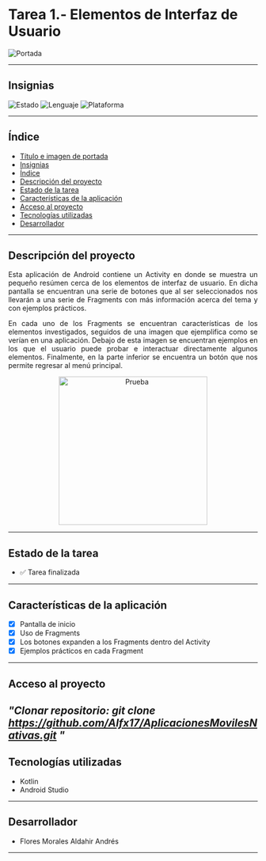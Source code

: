 # Tarea 1.- Elementos de Interfaz de Usuario
![Portada](fondo/interfaz.jpg)

---

## Insignias
![Estado](https://img.shields.io/badge/Estado-Terminado-brightgreen)
![Lenguaje](https://img.shields.io/badge/Kotlin-✓-purple)
![Plataforma](https://img.shields.io/badge/Plataforma-Android-blue)

---

## Índice
- [Título e imagen de portada](#tarea-1--elementos-de-interfaz-de-usuario)
- [Insignias](#insignias)
- [Índice](#índice)
- [Descripción del proyecto](#descripción-del-proyecto)
- [Estado de la tarea](#estado-de-la-tarea)
- [Características de la aplicación](#características-de-la-aplicación)
- [Acceso al proyecto](#acceso-al-proyecto)
- [Tecnologías utilizadas](#tecnologías-utilizadas)
- [Desarrollador](#-desarrollador)

---

## Descripción del proyecto
<p align="justify">Esta aplicación de Android contiene un Activity en donde se muestra un pequeño resúmen cerca de los elementos de interfaz de usuario. En dicha pantalla se encuentran una serie de botones que al ser seleccionados nos llevarán a una serie de Fragments con más información acerca del tema y con ejemplos prácticos.</p> 
<p align="justify">En cada uno de los Fragments se encuentran características de los elementos investigados, seguidos de una imagen que ejemplifica como se verían en una aplicación. Debajo de esta imagen se encuentran ejemplos en los que el usuario puede probar e interactuar directamente algunos elementos. Finalmente, en la parte inferior se encuentra un botón que nos permite regresar al menú principal.</p>

<p align="center">
  <img src="fondo/Prueba.jpeg" alt="Prueba" width="300" />
</p>

---

## Estado de la tarea
- ✅ Tarea finalizada

---

## Características de la aplicación 
- [x] Pantalla de inicio
- [x] Uso de Fragments
- [x] Los botones expanden a los Fragments dentro del Activity
- [x] Ejemplos prácticos en cada Fragment

---

## Acceso al proyecto
*"Clonar repositorio: 
    git clone https://github.com/Alfx17/AplicacionesMovilesNativas.git
"*
---

## Tecnologías utilizadas
- Kotlin
- Android Studio

---

## Desarrollador
- Flores Morales Aldahir Andrés

---
